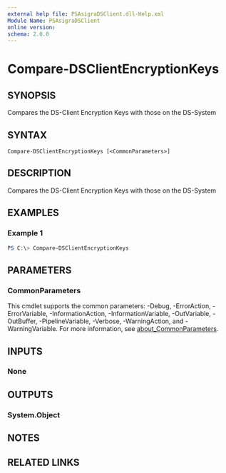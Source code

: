 ```yaml
---
external help file: PSAsigraDSClient.dll-Help.xml
Module Name: PSAsigraDSClient
online version:
schema: 2.0.0
---
```


# Compare-DSClientEncryptionKeys

## SYNOPSIS
Compares the DS-Client Encryption Keys with those on the DS-System

## SYNTAX

```
Compare-DSClientEncryptionKeys [<CommonParameters>]
```

## DESCRIPTION
Compares the DS-Client Encryption Keys with those on the DS-System

## EXAMPLES

### Example 1
```powershell
PS C:\> Compare-DSClientEncryptionKeys
```

## PARAMETERS

### CommonParameters
This cmdlet supports the common parameters: -Debug, -ErrorAction, -ErrorVariable, -InformationAction, -InformationVariable, -OutVariable, -OutBuffer, -PipelineVariable, -Verbose, -WarningAction, and -WarningVariable. For more information, see [about_CommonParameters](http://go.microsoft.com/fwlink/?LinkID=113216).

## INPUTS

### None

## OUTPUTS

### System.Object
## NOTES

## RELATED LINKS
